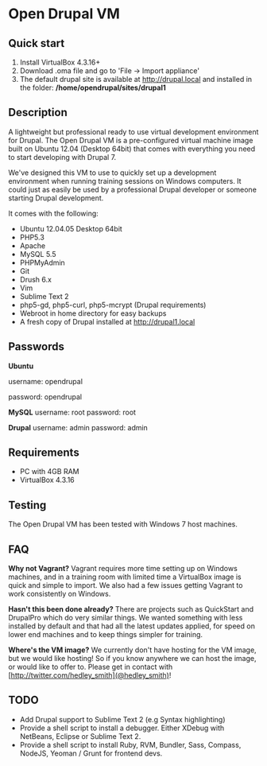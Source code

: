 # Open Drupal VM

## Quick start

1. Install VirtualBox 4.3.16+
2. Download .oma file and go to 'File -> Import appliance'
3. The default drupal site is available at http://drupal.local and installed in the folder: __/home/opendrupal/sites/drupal1__

## Description

A lightweight but professional ready to use virtual development environment for Drupal. The Open Drupal VM is a pre-configured virtual machine image built on Ubuntu 12.04 (Desktop 64bit) that comes with everything you need to start developing with Drupal 7.

We've designed this VM to use to quickly set up a development environment when running training sessions on Windows computers. It could just as easily be used by a professional Drupal developer or someone starting Drupal development.

It comes with the following:

* Ubuntu 12.04.05 Desktop 64bit
* PHP5.3
* Apache
* MySQL 5.5
* PHPMyAdmin
* Git
* Drush 6.x
* Vim
* Sublime Text 2
* php5-gd, php5-curl, php5-mcrypt (Drupal requirements)
* Webroot in home directory for easy backups
* A fresh copy of Drupal installed at http://drupal1.local

## Passwords

__Ubuntu__

username: opendrupal

password: opendrupal

__MySQL__
username: root
password: root

__Drupal__
username: admin
password: admin

## Requirements

* PC with 4GB RAM
* VirtualBox 4.3.16

## Testing

The Open Drupal VM has been tested with Windows 7 host machines.

## FAQ

__Why not Vagrant?__
Vagrant requires more time setting up on Windows machines, and in a training room with limited time a VirtualBox image is quick and simple to import. We also had a few issues getting Vagrant to work consistently on Windows.

__Hasn't this been done already?__
There are projects such as QuickStart and DrupalPro which do very similar things. We wanted something with less installed by default and that had all the latest updates applied, for speed on lower end machines and to keep things simpler for training.

__Where's the VM image?__
We currently don't have hosting for the VM image, but we would like hosting! So if you know anywhere we can host the image, or would like to offer to. Please get in contact with [http://twitter.com/hedley_smith](@hedley_smith)!

## TODO

* Add Drupal support to Sublime Text 2 (e.g Syntax highlighting)
* Provide a shell script to install a debugger. Either XDebug with NetBeans, Eclipse or Sublime Text 2.
* Provide a shell script to install Ruby, RVM, Bundler, Sass, Compass, NodeJS, Yeoman / Grunt for frontend devs.

